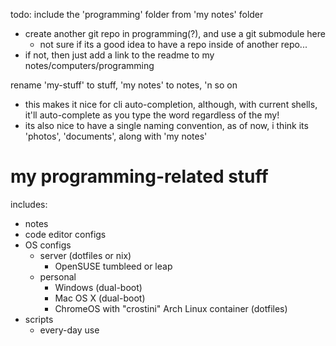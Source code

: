 todo:
include the 'programming' folder from 'my notes' folder
  - create another git repo in programming(?), and use a git submodule here
    - not sure if its a good idea to have a repo inside of another repo...
  - if not, then just add a link to the readme to my notes/computers/programming


rename 'my-stuff' to stuff, 'my notes' to notes, 'n so on
  - this makes it nice for cli auto-completion, although, with current shells, it'll auto-complete as you type the word regardless of the my!
  - its also nice to have a single naming convention, as of now, i think its 'photos', 'documents', along with 'my notes'

# my programming-related stuff
includes:
 - notes
 - code editor configs
 - OS configs
   - server (dotfiles or nix)
     - OpenSUSE tumbleed or leap
   - personal
     - Windows (dual-boot)
     - Mac OS X (dual-boot)
     - ChromeOS with "crostini" Arch Linux container (dotfiles)
 - scripts
   - every-day use

